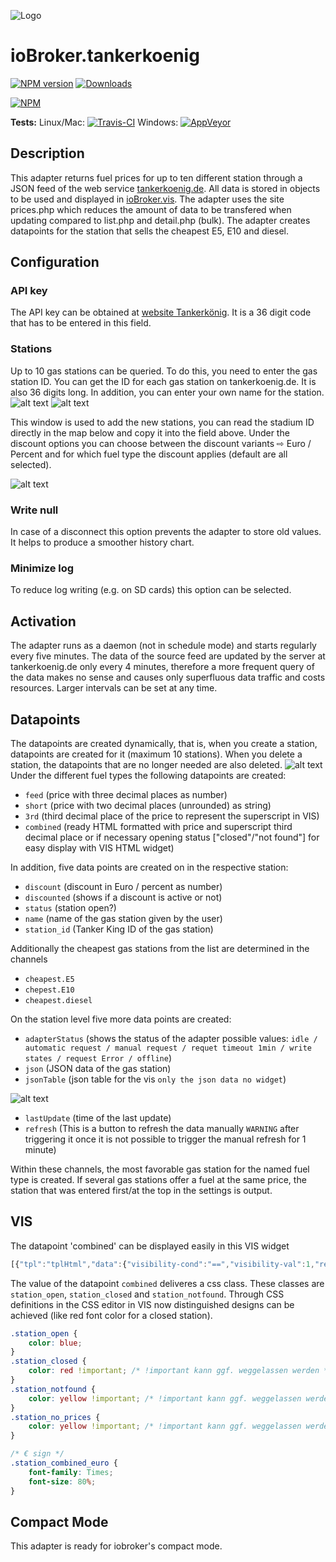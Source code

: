 ![Logo](../../admin/tankerkoenig.png)
# ioBroker.tankerkoenig

[![NPM version](http://img.shields.io/npm/v/iobroker.tankerkoenig.svg)](https://www.npmjs.com/package/iobroker.tankerkoenig)
[![Downloads](https://img.shields.io/npm/dm/iobroker.tankerkoenig.svg)](https://www.npmjs.com/package/iobroker.tankerkoenig)

[![NPM](https://nodei.co/npm/iobroker.tankerkoenig.png?downloads=true)](https://nodei.co/npm/iobroker.tankerkoenig/)

**Tests:** Linux/Mac: [![Travis-CI](http://img.shields.io/travis/Pix---/ioBroker.tankerkoenig/master.svg)](https://travis-ci.org/Pix---/ioBroker.tankerkoenig)
Windows: [![AppVeyor](https://ci.appveyor.com/api/projects/status/github/Pix---/ioBroker.tankerkoenig?branch=master&svg=true)](https://ci.appveyor.com/project/Pix---/ioBroker-tankerkoenig/)


## Description
This adapter returns fuel prices for up to ten different station through a JSON feed of the web service [tankerkoenig.de](https://creativecommons.tankerkoenig.de/#about). All data is stored in objects to be used and displayed in [ioBroker.vis](https://github.com/ioBroker/ioBroker.vis).
The adapter uses the site prices.php which reduces the amount of data to be transfered when updating compared to list.php and detail.php (bulk). The adapter creates datapoints for the station that sells the cheapest E5, E10 and diesel.

## Configuration
### API key
The API key can be obtained at [website Tankerkönig](https://creativecommons.tankerkoenig.de/#about). It is a 36 digit code that has to be entered in this field.

### Stations
Up to 10 gas stations can be queried. To do this, you need to enter the gas station ID. You can get the ID for each gas station on tankerkoenig.de. It is also 36 digits long.
In addition, you can enter your own name for the station.
![alt text](img/tankerkoenigSettingsScreenshot.png "Screenshot Settings")
![alt text](img/tankerkoenigSettingsScreenshot2.png "Screenshot Settings")

This window is used to add the new stations, you can read the stadium ID directly in the map below and copy it into the field above.
Under the discount options you can choose between the discount variants ⇨ Euro / Percent and for which fuel type the discount applies (default are all selected).

![alt text](img/tankerkoenigStationFinder.png "Screenshot Settings")


### Write null
In case of a disconnect this option prevents the adapter to store old values. It helps to produce a smoother history chart.

### Minimize log
To reduce log writing (e.g. on SD cards) this option can be selected.

## Activation
The adapter runs as a daemon (not in schedule mode) and starts regularly every five minutes. The data of the source feed are updated by the server at tankerkoenig.de only every 4 minutes, therefore a more frequent query of the data makes no sense and causes only superfluous data traffic and costs resources. Larger intervals can be set at any time.

##  Datapoints
The datapoints are created dynamically, that is, when you create a station, datapoints are created for it (maximum 10 stations).
When you delete a station, the datapoints that are no longer needed are also deleted.
![alt text](img/tankerkoenigNewDP.png "Screenshot Settings")
Under the different fuel types the following datapoints are created:
* `feed` (price with three decimal places as number)
* `short` (price with two decimal places (unrounded) as string)
* `3rd` (third decimal place of the price to represent the superscript in VIS)
* `combined` (ready HTML formatted with price and superscript third decimal place or if necessary opening status ["closed"/"not found"] for easy display with VIS HTML widget)

In addition, five data points are created on in the respective station:
* `discount` (discount in Euro / percent as number)
* `discounted` (shows if a discount is active or not)
* `status` (station open?)
* `name` (name of the gas station given by the user)
* `station_id` (Tanker King ID of the gas station)

Additionally the cheapest gas stations from the list are determined in the channels
* `cheapest.E5`
* `chepest.E10`
* `cheapest.diesel`

On the station level five more data points are created:
* `adapterStatus` (shows the status of the adapter possible values: `idle / automatic request / manual request / requet timeout 1min / write states / request Error / offline`)
* `json` (JSON data of the gas station)
* `jsonTable` (json table for the vis `only the json data no widget`)

![alt text](img/jsonTable.png "Screenshot Settings")
* `lastUpdate` (time of the last update)
* `refresh` (This is a button to refresh the data manually `WARNING` after triggering it once it is not possible to trigger the manual refresh for 1 minute)

Within these channels, the most favorable gas station for the named fuel type is created. If several gas stations offer a fuel at the same price, the station that was entered first/at the top in the settings is output.

## VIS 
The datapoint 'combined' can be displayed easily in this VIS widget
```js
[{"tpl":"tplHtml","data":{"visibility-cond":"==","visibility-val":1,"refreshInterval":"0","gestures-offsetX":0,"gestures-offsetY":0,"signals-cond-0":"==","signals-val-0":true,"signals-icon-0":"/vis/signals/lowbattery.png","signals-icon-size-0":0,"signals-blink-0":false,"signals-horz-0":0,"signals-vert-0":0,"signals-hide-edit-0":false,"signals-cond-1":"==","signals-val-1":true,"signals-icon-1":"/vis/signals/lowbattery.png","signals-icon-size-1":0,"signals-blink-1":false,"signals-horz-1":0,"signals-vert-1":0,"signals-hide-edit-1":false,"signals-cond-2":"==","signals-val-2":true,"signals-icon-2":"/vis/signals/lowbattery.png","signals-icon-size-2":0,"signals-blink-2":false,"signals-horz-2":0,"signals-vert-2":0,"signals-hide-edit-2":false,"html":"<span style=\"font-size: 80%; padding: 0 20px 0 5px;\">Diesel</span>{tankerkoenig.0.stations.0.diesel.combined}"},"style":{"left":"634px","top":"745px","z-index":"20","width":"228px","height":"36px","background-color":"","color":"rgba(225,225,225,1)","font-size":"30px","text-align":"center","background":"rgba(250,0,0,0.1)"},"widgetSet":"basic"}]
```
The value of the datapoint `combined` deliveres a css class. These classes are `station_open`, `station_closed` and `station_notfound`. Through CSS definitions in the CSS editor in VIS now distinguished designs can be achieved (like red font color for a closed station).
```css
.station_open {
    color: blue; 
}
.station_closed {
    color: red !important; /* !important kann ggf. weggelassen werden */
}
.station_notfound {
    color: yellow !important; /* !important kann ggf. weggelassen werden */
}
.station_no_prices {
    color: yellow !important; /* !important kann ggf. weggelassen werden */
}

/* € sign */
.station_combined_euro {
    font-family: Times;
    font-size: 80%;
}
```

## Compact Mode
This adapter is ready for iobroker's compact mode.

